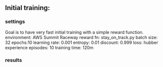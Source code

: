 ## Initial training:
### settings
Goal is to have very fast initial training with a simple reward function.  
environment: AWS Summit Raceway
reward fn: stay_on_track.py
batch size: 32
epochs:10
learning rate: 0.001
entropy: 0.01
discount: 0.999
loss: hubber
experience episodes: 10
training time: 120m

### results